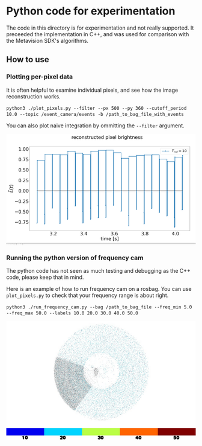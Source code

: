 # Python code for experimentation

The code in this directory is for experimentation and not really supported.
It preceeded the implementation in C++, and was used for comparison with the
Metavision SDK's algorithms.


## How to use

### Plotting per-pixel data

It is often helpful to examine individual pixels, and see how the image reconstruction works.

```
python3 ./plot_pixels.py --filter --px 500 --py 360 --cutoff_period 10.0 --topic /event_camera/events -b /path_to_bag_file_with_events 
```

You can also plot naive integration by ommitting the ``--filter`` argument.

![plot_pixels.py](images/recon_pixel.png)

### Running the python version of frequency cam

The python code has not seen as much testing and debugging as the C++ code, please keep that in mind.

Here is an example of how to run frequency cam on a rosbag. You can use ``plot_pixels.py`` to check that your frequency range is about right.

```
python3 ./run_frequency_cam.py --bag /path_to_bag_file --freq_min 5.0 --freq_max 50.0 --labels 10.0 20.0 30.0 40.0 50.0

```

![drill](images/drill.png)